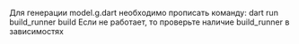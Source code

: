 Для генерации model.g.dart необходимо прописать команду:
dart run build_runner build
Если не работает, то проверьте наличие build_runner в зависимостях